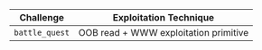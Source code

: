| Challenge | Exploitation Technique |
| :---: | :---: |
| `battle_quest` | OOB read + WWW exploitation primitive |

